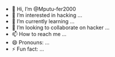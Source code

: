 - 👋 Hi, I’m @Mputu-fer2000
- 👀 I’m interested in hacking ...
- 🌱 I’m currently learning ...
- 💞️ I’m looking to collaborate on hacker ...
- 📫 How to reach me ...
- 😄 Pronouns: ...
- ⚡ Fun fact: ...

<!---
Mputu-fer2000/Mputu-fer2000 is a ✨ special ✨ repository because its `README.md` (this file) appears on your GitHub profile.
You can click the Preview link to take a look at your changes.
--->
